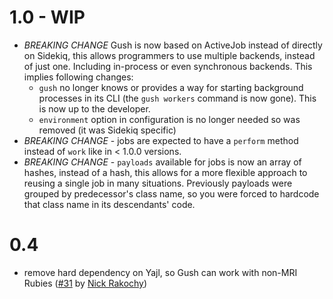# 1.0 - WIP

- *BREAKING CHANGE* Gush is now based on ActiveJob instead of directly on Sidekiq, this allows programmers to use multiple backends, instead of just one. Including in-process or even synchronous backends. This implies following changes:
  - `gush` no longer knows or provides a way for starting background processes in its CLI (the `gush workers` command is now gone). This is now up to the developer.
  - `environment` option in configuration is no longer needed so was removed (it was Sidekiq specific)
- *BREAKING CHANGE* - jobs are expected to have a `perform` method instead of `work` like in < 1.0.0 versions.
- *BREAKING CHANGE* - `payloads` available for jobs is now an array of hashes, instead of a hash, this allows for a more flexible approach to reusing a single job in many situations. Previously payloads were grouped by predecessor's class name, so you were forced to hardcode that class name in its descendants' code.

# 0.4

- remove hard dependency on Yajl, so Gush can work with non-MRI Rubies ([#31](https://github.com/chaps-io/gush/pull/31) by [Nick Rakochy](https://github.com/chaps-io/gush/pull/31))
